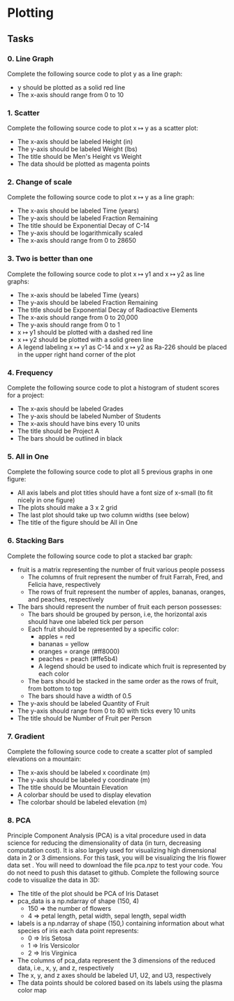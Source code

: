 # Plotting

## Tasks

### 0. Line Graph

Complete the following source code to plot y as a line graph:

- y should be plotted as a solid red line
- The x-axis should range from 0 to 10

### 1. Scatter

Complete the following source code to plot x ↦ y as a scatter plot:

- The x-axis should be labeled Height (in)
- The y-axis should be labeled Weight (lbs)
- The title should be Men's Height vs Weight
- The data should be plotted as magenta points

### 2. Change of scale

Complete the following source code to plot x ↦ y as a line graph:

- The x-axis should be labeled Time (years)
- The y-axis should be labeled Fraction Remaining
- The title should be Exponential Decay of C-14
- The y-axis should be logarithmically scaled
- The x-axis should range from 0 to 28650

### 3. Two is better than one

Complete the following source code to plot x ↦ y1 and x ↦ y2 as line graphs:

- The x-axis should be labeled Time (years)
- The y-axis should be labeled Fraction Remaining
- The title should be Exponential Decay of Radioactive Elements
- The x-axis should range from 0 to 20,000
- The y-axis should range from 0 to 1
- x ↦ y1 should be plotted with a dashed red line
- x ↦ y2 should be plotted with a solid green line
- A legend labeling x ↦ y1 as C-14 and x ↦ y2 as Ra-226 should be placed in the upper right hand corner of the plot

### 4. Frequency

Complete the following source code to plot a histogram of student scores for a project:

- The x-axis should be labeled Grades
- The y-axis should be labeled Number of Students
- The x-axis should have bins every 10 units
- The title should be Project A
- The bars should be outlined in black

### 5. All in One

Complete the following source code to plot all 5 previous graphs in one figure:

- All axis labels and plot titles should have a font size of x-small (to fit nicely in one figure)
- The plots should make a 3 x 2 grid
- The last plot should take up two column widths (see below)
- The title of the figure should be All in One

### 6. Stacking Bars

Complete the following source code to plot a stacked bar graph:

- fruit is a matrix representing the number of fruit various people possess
  - The columns of fruit represent the number of fruit Farrah, Fred, and Felicia have, respectively
  - The rows of fruit represent the number of apples, bananas, oranges, and peaches, respectively
- The bars should represent the number of fruit each person possesses:
  - The bars should be grouped by person, i.e, the horizontal axis should have one labeled tick per person
  - Each fruit should be represented by a specific color:
    - apples = red
    - bananas = yellow
    - oranges = orange (#ff8000)
    - peaches = peach (#ffe5b4)
    - A legend should be used to indicate which fruit is represented by each color
  - The bars should be stacked in the same order as the rows of fruit, from bottom to top
  - The bars should have a width of 0.5
- The y-axis should be labeled Quantity of Fruit
- The y-axis should range from 0 to 80 with ticks every 10 units
- The title should be Number of Fruit per Person

### 7. Gradient

Complete the following source code to create a scatter plot of sampled elevations on a mountain:

- The x-axis should be labeled x coordinate (m)
- The y-axis should be labeled y coordinate (m)
- The title should be Mountain Elevation
- A colorbar should be used to display elevation
- The colorbar should be labeled elevation (m)

### 8. PCA

Principle Component Analysis (PCA) is a vital procedure used in data science for reducing the dimensionality of data (in turn, decreasing computation cost). It is also largely used for visualizing high dimensional data in 2 or 3 dimensions. For this task, you will be visualizing the Iris flower data set . You will need to download the file pca.npz to test your code. You do not need to push this dataset to github. Complete the following source code to visualize the data in 3D:

- The title of the plot should be PCA of Iris Dataset
- pca_data is a np.ndarray of shape (150, 4)
  - 150 => the number of flowers
  - 4 => petal length, petal width, sepal length, sepal width
- labels is a np.ndarray of shape (150,) containing information about what species of iris each data point represents:
  - 0 => Iris Setosa
  - 1 => Iris Versicolor
  - 2 => Iris Virginica
- The columns of pca_data represent the 3 dimensions of the reduced data, i.e., x, y, and z, respectively
- The x, y, and z axes should be labeled U1, U2, and U3, respectively
- The data points should be colored based on its labels using the plasma color map
